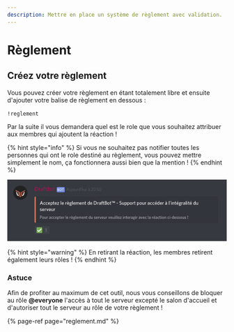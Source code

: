 ```yaml
---
description: Mettre en place un système de règlement avec validation.
---
```


# Règlement

## Créez votre règlement

Vous pouvez créer votre règlement en étant totalement libre et ensuite d'ajouter votre balise de règlement en dessous :

```
!reglement
```

Par la suite il vous demandera quel est le role que vous souhaitez attribuer aux membres qui ajoutent la réaction !

{% hint style="info" %}
Si vous ne souhaitez pas notifier toutes les personnes qui ont le role destiné au règlement, vous pouvez mettre simplement le nom, ça fonctionnera aussi bien que la mention !
{% endhint %}

![](../.gitbook/assets/reglement.png)

{% hint style="warning" %}
En retirant la réaction, les membres retirent également leurs rôles !
{% endhint %}

### Astuce

Afin de profiter au maximum de cet outil, nous vous conseillons de bloquer au rôle **@everyone** l'accès à tout le serveur excepté le salon d'accueil et d'autoriser tout le serveur au rôle de votre règlement !

{% page-ref page="reglement.md" %}


